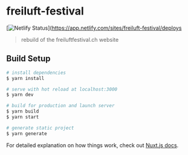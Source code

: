 # freiluft-festival

[![Netlify Status](https://api.netlify.com/api/v1/badges/bdd5c326-1ded-41b3-ba18-a5ee25f209d7/deploy-status)](https://app.netlify.com/sites/freiluft-festival/deploys

> rebuild of the freiluftfestival.ch website

## Build Setup

```bash
# install dependencies
$ yarn install

# serve with hot reload at localhost:3000
$ yarn dev

# build for production and launch server
$ yarn build
$ yarn start

# generate static project
$ yarn generate
```

For detailed explanation on how things work, check out [Nuxt.js docs](https://nuxtjs.org).
